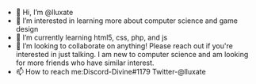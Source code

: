- 👋 Hi, I’m @lluxate
- 👀 I’m interested in learning more about computer science and game design
- 🌱 I’m currently learning html5, css, php, and js
- 💞️ I’m looking to collaborate on anything! Please reach out if you're interested in just talking. I am new to computer science and am looking for more friends who have similar interest.
- 📫 How to reach me:Discord-Divine#1179 Twitter-@lluxate
<!---
lluxate/lluxate is a ✨ special ✨ repository because its `README.md` (this file) appears on your GitHub profile.
You can click the Preview link to take a look at your changes.
--->
